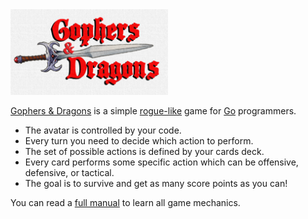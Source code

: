 <img width="50%" height="50%" src="logo.png">

[Gophers & Dragons](https://quasilyte.dev/gophers-and-dragons/) is a simple [rogue-like](https://en.wikipedia.org/wiki/Roguelike) game for [Go](https://golang.org/) programmers.

* The avatar is controlled by your code.
* Every turn you need to decide which action to perform.
* The set of possible actions is defined by your cards deck.
* Every card performs some specific action which can be offensive, defensive, or tactical.
* The goal is to survive and get as many score points as you can!

You can read a [full manual](manual.md) to learn all game mechanics.

